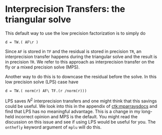 # Interprecision Transfers: the triangular solve

This default way to use the low precision factorization is to 
simply do
```
d = TW.( AF\r )
```
Since ```AF``` is stored in ```TF``` and the residual is stored in
precision ```TR```, an interprecision transfer happens during the triangular
solve and the result is in precision ```TR```. We refer to this approach
as interprecision transfer on the fly or a mixed precision
solve (MPS). 

Another way to do this is to downcase the residual before the solve. In
this low precision solve (LPS) case have
```
d = TW.( norm(r) AF\ TF.(r /norm(r)))
```

LPS saves $N^2$ interprecision transfers and one might think that
this savings could be useful. We look into this in the appendix of
[ctk:mparraysdocs](@cite) and find that LPS has no meaningful
advantage. This is a change in my long-held incorrect opinion and
MPS is the default. You might read the discussion on this issue and
see if using LPS would be useful for you. The ```onthefly``` keyword
argument of ```mplu``` will do this.

